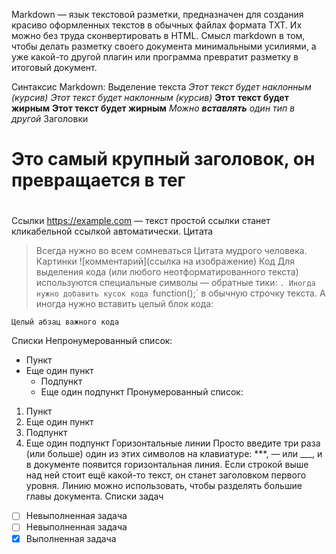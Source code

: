 Markdown — язык текстовой разметки, предназначен для создания красиво оформленных текстов в обычных файлах формата TXT. Их можно без труда сконвертировать в HTML.
Смысл markdown в том, чтобы делать разметку своего документа минимальными усилиями, а уже какой-то другой плагин или программа превратит разметку в итоговый документ.

Синтаксис Markdown:
Выделение текста
*Этот текст будет наклонным (курсив)*
_Этот текст будет наклонным (курсив)_
**Этот текст будет жирным**
__Этот текст будет жирным__
_Можно **вставлять** один тип в другой_
Заголовки
# Это самый крупный заголовок, он превращается в тег <h1>
## <h2>
### <h3>
#### <h4>
##### <h5>
###### <h6>
Ссылки
https://example.com — текст простой ссылки станет кликабельной ссылкой автоматически.
Цитата
> Всегда нужно во всем сомневаться
> Цитата мудрого человека.
Картинки
![комментарий](ссылка на изображение)
Код
Для выделения кода (или любого неотформатированного текста) используются специальные символы — обратные тики: `. Иногда нужно добавить кусок кода `function();` в обычную строчку текста. А иногда нужно вставить целый блок кода:
```
Целый абзац важного кода
```
Списки
Непронумерованный список:
* Пункт
* Еще один пункт
  * Подпункт
  * Еще один подпункт
Пронумерованный список:
1. Пункт
1. Еще один пункт
  1. Подпункт
  1. Еще один подпункт
Горизонтальные линии
Просто введите три раза (или больше) один из этих символов на клавиатуре: ***, — или ___, и в документе появится горизонтальная линия. Если строкой выше над ней стоит ещё какой-то текст, он станет заголовком первого уровня. Линию можно использовать, чтобы разделять большие главы документа.
Списки задач
- [ ] Невыполненная задача
- [ ] Невыполненная задача
- [X] Выполненная задача
